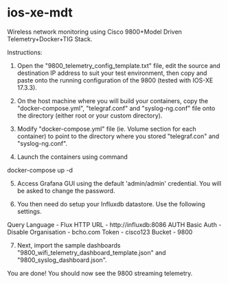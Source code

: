 # ios-xe-mdt
Wireless network monitoring using Cisco 9800+Model Driven Telemetry+Docker+TIG Stack.

Instructions:

1. Open the "9800_telemetry_config_template.txt" file, edit the source and destination IP address to suit your test environment, then copy and paste onto the running configuration of the 9800 (tested with IOS-XE 17.3.3).

2. On the host machine where you will build your containers, copy the "docker-compose.yml", "telegraf.conf" and "syslog-ng.conf" file onto the directory (either root or your custom directory).
 
3. Modify "docker-compose.yml" file (ie. Volume section for each container) to point to the directory where you stored "telegraf.con" and "syslog-ng.conf".

4. Launch the containers using command

docker-compose up -d

5. Access Grafana GUI using the default 'admin/admin' credential.  You will be asked to change the password.

6. You then need do setup your Influxdb datastore.  Use the following settings.

Query Language - Flux
HTTP URL - http://influxdb:8086
AUTH Basic Auth - Disable
Organisation - bcho.com
Token - cisco123
Bucket - 9800

7. Next, import the sample dashboards "9800_wifi_telemetry_dashboard_template.json" and "9800_syslog_dashboard.json".

You are done!  You should now see the 9800 streaming telemetry.
